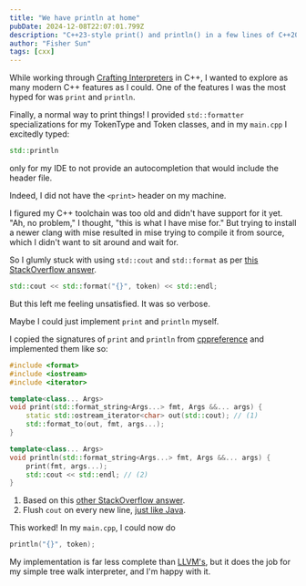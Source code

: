 ```yaml
---
title: "We have println at home"
pubDate: 2024-12-08T22:07:01.799Z
description: "C++23-style print() and println() in a few lines of C++20"
author: "Fisher Sun"
tags: [cxx]
---
```

While working through [Crafting Interpreters](https://craftinginterpreters.com/) in C++, I wanted to explore as many modern C++ features as I could.
One of the features I was the most hyped for was `print` and `println`.

Finally, a normal way to print things! I provided `std::formatter` specializations for my TokenType and Token classes, and in my `main.cpp` I excitedly typed:
```c++
std::println
```
only for my IDE to not provide an autocompletion that would include the header file.

Indeed, I did not have the `<print>` header on my machine.

I figured my C++ toolchain was too old and didn't have support for it yet.
"Ah, no problem," I thought, "this is what I have mise for."
But trying to install a newer clang with mise resulted in mise trying to compile it from source, which I didn't want to sit around and wait for.

So I glumly stuck with using `std::cout` and `std::format` as per [this StackOverflow answer](https://stackoverflow.com/a/65185632/14106506).
```c++
std::cout << std::format("{}", token) << std::endl;
```

But this left me feeling unsatisfied.
It was so verbose.

Maybe I could just implement `print` and `println` myself.

I copied the signatures of `print` and `println` from [cppreference](https://en.cppreference.com/w/cpp/io/print)
and implemented them like so:

```c++
#include <format>
#include <iostream>
#include <iterator>

template<class... Args>
void print(std::format_string<Args...> fmt, Args &&... args) {
    static std::ostream_iterator<char> out(std::cout); // (1)
    std::format_to(out, fmt, args...);
}

template<class... Args>
void println(std::format_string<Args...> fmt, Args &&... args) {
    print(fmt, args...);
    std::cout << std::endl; // (2)
}
```
1. Based on this [other StackOverflow answer](https://stackoverflow.com/a/73357333/14106506).
2. Flush `cout` on every new line, [just like Java](https://stackoverflow.com/a/7166357/14106506). 

This worked! In my `main.cpp`, I could now do
```c++
println("{}", token);
```

My implementation is far less complete than [LLVM's](https://github.com/llvm/llvm-project/blob/eff0d8103c5e0db938550dd6e18230ea8ed9ff4b/libcxx/include/print), but it does the job for my simple tree walk interpreter,
and I'm happy with it.
